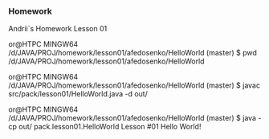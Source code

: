 ### Homework
Andrii`s Homework
Lesson 01


or@HTPC MINGW64 /d/JAVA/PROJ/homework/lesson01/afedosenko/HelloWorld (master)
$ pwd
/d/JAVA/PROJ/homework/lesson01/afedosenko/HelloWorld

or@HTPC MINGW64 /d/JAVA/PROJ/homework/lesson01/afedosenko/HelloWorld (master)
$ javac src/pack/lesson01/HelloWorld.java -d out/

or@HTPC MINGW64 /d/JAVA/PROJ/homework/lesson01/afedosenko/HelloWorld (master)
$ java -cp out/ pack.lesson01.HelloWorld
Lesson #01
Hello World!

